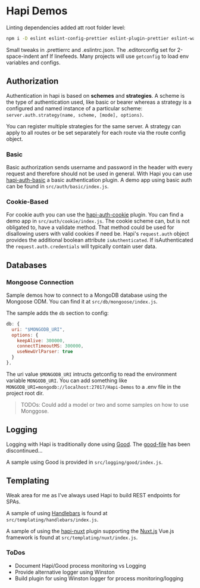 # Hapi Demos

Linting dependencies added att root folder level:

```bash
npm i -D eslint eslint-config-prettier eslint-plugin-prettier eslint-watch prettier
```

Small tweaks in .prettierrc and .eslintrc.json. The .editorconfig set for 2-space-indent anf lf linefeeds. Many projects will use `getconfig` to load env variables and configs.


## Authorization

Authentication in hapi is based on **schemes** and **strategies**. A scheme is the type of authentication used, like basic or bearer whereas a strategy is a configured and named instance of a particular scheme: `server.auth.strategy(name, scheme, [mode], options)`.

You can register multiple strategies for the same server. A strategy can apply to all routes or be set separately for each route via the route config object.

### Basic

Basic authorization sends username and password in the header with every request and therefore should not be used in general. With Hapi you can use [hapi-auth-basic](https://github.com/hapijs/hapi-auth-basic) a basic authentication plugin. A demo app using basic auth can be found in `src/auth/basic/index.js`.

### Cookie-Based

For cookie auth you can use the [hapi-auth-cookie](https://github.com/hapijs/hapi-auth-cookie) plugin. You can find a demo app in `src/auth/cookie/index.js`. The cookie scheme can, but is not obligated to, have a validate method. That method could be used for disallowing users with valid cookies if need be. Hapi's `request.auth` object provides the additional boolean attribute `isAuthenticated`. If isAuthenticated the `request.auth.credentials` will typically contain user data.

## Databases

### Mongoose Connection

Sample demos how to connect to a MongoDB database using the Mongoose ODM. You can find it at `src/db/mongoose/index.js`.

The sample adds the `db` section to config:

```js
db: {
  uri: "$MONGODB_URI",
  options: {
    keepAlive: 300000,
    connectTimeoutMS: 300000,
    useNewUrlParser: true
  }
},
```

The uri value `$MONGODB_URI` intructs getconfig to read the environment variable `MONGODB_URI`. You can add something like `MONGODB_URI=mongodb://localhost:27017/Hapi-Demos` to a .env file in the project root dir.

> TODOs: Could add a model or two and some samples on how to use Monggose.

## Logging

Logging with Hapi is traditionally done using [Good](https://github.com/hapijs/good). The [good-file](https://github.com/hapijs/good-file) has been discontinued...

A sample using Good is provided in `src/logging/good/index.js`.

## Templating

Weak area for me as I've always used Hapi to build REST endpoints for SPAs.

A sample of using [Handlebars](https://handlebarsjs.com/) is found at `src/templating/handlebars/index.js`.

A sample of using the [hapi-nuxt](https://github.com/nuxt-community/hapi-nuxt) plugin supporting the [Nuxt.js](https://nuxtjs.org/) Vue.js framework is found at `src/templating/nuxt/index.js`.

### ToDos

* Document Hapi/Good process monitoring vs Logging
* Provide alternative logger using Winston
* Build plugin for using Winston logger for process monitoring/logging

